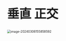 # 垂直 正交

<img src="https://cvp.oss-cn-shanghai.aliyuncs.com/picgo/202403061558713.png" alt="image-20240306155858592" style="zoom:50%;" />